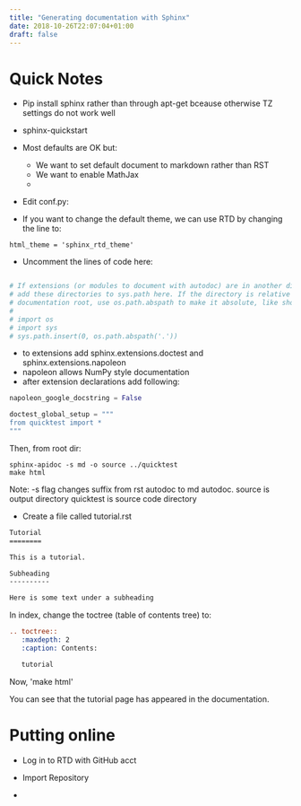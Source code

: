 ```yaml
---
title: "Generating documentation with Sphinx"
date: 2018-10-26T22:07:04+01:00
draft: false
---
```


# Quick Notes

* Pip install sphinx rather than through apt-get bceause otherwise TZ settings do not work well
* sphinx-quickstart
* Most defaults are OK but:
  *  We want to set default document to markdown rather than RST
  *  We want to enable MathJax
  * 



* Edit conf.py:

- If you want to change the default theme, we can use RTD by changing the line to:
```
html_theme = 'sphinx_rtd_theme'
```

  - Uncomment the lines of code here:
```python

# If extensions (or modules to document with autodoc) are in another directory,
# add these directories to sys.path here. If the directory is relative to the
# documentation root, use os.path.abspath to make it absolute, like shown here.
#
# import os
# import sys
# sys.path.insert(0, os.path.abspath('.'))
```

  - to extensions add sphinx.extensions.doctest and sphinx.extensions.napoleon
  - napoleon allows NumPy style documentation
  - after extension declarations add following:

```python
napoleon_google_docstring = False

doctest_global_setup = """
from quicktest import *
"""
```


Then, from root dir:

```
sphinx-apidoc -s md -o source ../quicktest 
make html
```
Note: -s flag changes suffix from rst autodoc to md autodoc.
source is output directory
quicktest is source code directory


* Create a file called tutorial.rst

```rst
Tutorial
========

This is a tutorial.

Subheading
----------

Here is some text under a subheading

```

In index, change the toctree (table of contents tree) to:

```rst
.. toctree::
   :maxdepth: 2
   :caption: Contents:

   tutorial
```

Now, 'make html'

You can see that the tutorial page has appeared in the documentation.


# Putting online

* Log in to RTD with GitHub acct

* Import Repository

* 
